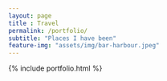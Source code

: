 ```yaml
--- 
layout: page
title : Travel 
permalink: /portfolio/
subtitle: "Places I have been" 
feature-img: "assets/img/bar-harbour.jpeg"
---
```


{% include portfolio.html %}
